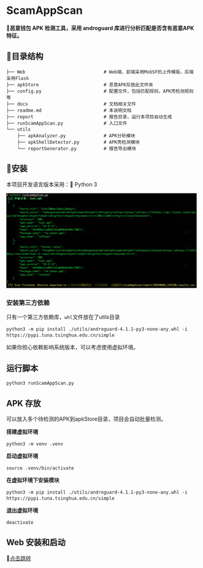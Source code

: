 # ScamAppScan

👊**恶意钱包 APK 检测工具，采用 androguard 库进行分析匹配是否含有恶意APK特征。**

## 🌲目录结构

```shell
├── Web                             # Web端，前端采用MobSF的上传模版，后端采用Flask
├── apkStore                        # 恶意APK存放此文件夹
├── config.py                       # 配置文件，包括匹配规则，APK壳检测规则等
├── docs                            # 文档相关文件
├── readme.md                       # 本说明文档
├── report                          # 报告目录，运行本项目自动生成
├── runScamAppScan.py               # 入口文件
└── utils
    ├── apkAnalyzer.py              # APK分析模块
    ├── apkShellDetector.py         # APK壳检测模块
    └── reportGenerator.py          # 报告导出模块
```

## 🚀安装

本项目开发语言版本采用：🐍 Python 3

![Example](./docs/example_1.jpg)

### 安装第三方依赖

只有一个第三方依赖库，`whl`文件放在了utils目录

```shell
python3 -m pip install ./utils/androguard-4.1.1-py3-none-any.whl -i https://pypi.tuna.tsinghua.edu.cn/simple
```

如果你担心依赖影响系统版本，可以考虑使用虚拟环境。

## 运行脚本
```shell
python3 runScamAppScan.py
```

## APK 存放
可以放入多个待检测的APK到apkStore目录，项目会自动批量检测。

**搭建虚拟环境**
```shell
python3 -m venv .venv
```
**启动虚拟环境**
```shell
source .venv/bin/activate
```

**在虚拟环境下安装模块**
```shell
python3 -m pip install ./utils/androguard-4.1.1-py3-none-any.whl -i https://pypi.tuna.tsinghua.edu.cn/simple
```

**退出虚拟环境**
```shell
deactivate
```

## Web 安装和启动
📝[点击跳转](https://github.com/Re13orn/scamAppScan/blob/main/Web/readme.md)